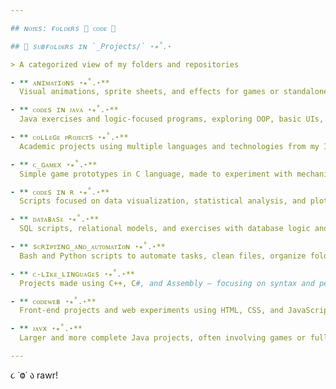```yaml
---

## ɴᴏᴛᴇs: ғᴏʟᴅᴇʀs 📁 ᴄᴏᴅᴇ 👾

## 📁 sᴜʙғᴏʟᴅᴇʀs ɪɴ `_Projects/` ⋆⭒˚.⋆

> A categorized view of my folders and repositories

- ** ᴀɴɪᴍᴀᴛɪᴏɴs ⋆⭒˚.⋆**  
  Visual animations, sprite sheets, and effects for games or standalone art projects.

- ** ᴄᴏᴅᴇs ɪɴ ᴊᴀᴠᴀ ⋆⭒˚.⋆**  
  Java exercises and logic-focused programs, exploring OOP, basic UIs, and more.

- ** ᴄᴏʟʟᴇɢᴇ ᴘʀᴏᴊᴇᴄᴛs ⋆⭒˚.⋆**  
  Academic projects using multiple languages and technologies from my IT coursework.

- ** ᴄ_ɢᴀᴍᴇx ⋆⭒˚.⋆**  
  Simple game prototypes in C language, made to experiment with mechanics and structure.

- ** ᴄᴏᴅᴇs ɪɴ ʀ ⋆⭒˚.⋆**  
  Scripts focused on data visualization, statistical analysis, and plotting using R.

- ** ᴅᴀᴛᴀʙᴀsᴇ ⋆⭒˚.⋆**  
  SQL scripts, relational models, and exercises with database logic and queries.

- ** sᴄʀɪᴘᴛɪɴɢ_ᴀɴᴅ_ᴀᴜᴛᴏᴍᴀᴛɪᴏɴ ⋆⭒˚.⋆**  
  Bash and Python scripts to automate tasks, clean files, organize folders, etc.

- ** ᴄ-ʟɪᴋᴇ_ʟɪɴɢᴜᴀɢᴇs ⋆⭒˚.⋆**  
  Projects made using C++, C#, and Assembly — focusing on syntax and performance.

- ** ᴄᴏᴅᴇᴡᴇʙ ⋆⭒˚.⋆**  
  Front-end projects and web experiments using HTML, CSS, and JavaScript.

- ** ᴊᴀᴠx ⋆⭒˚.⋆**  
  Larger and more complete Java projects, often involving games or full systems.

---
```


૮ ˙Ⱉ˙ ა rawr!
